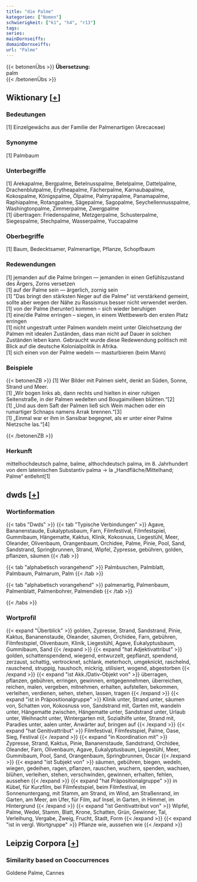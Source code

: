 ```yaml
---
title: "die Palme"
kategorien: ["Nomen"]
schwierigkeit: ["k1", "h4", "r13"]
tags:
series:
mainDornseiffs:
domainDornseiffs:
url: "Palme"
---
```


{{< betonenÜbs >}}
**Übersetzung:**  
palm  
{{< /betonenÜbs >}}

## Wiktionary [[+](https://de.wiktionary.org/wiki/Palme)]

### Bedeutungen
[1] Einzelgewächs aus der Familie der Palmenartigen (Arecaceae)  

### Synonyme
[1] Palmbaum  

### Unterbegriffe
[1] Arekapalme, Bergpalme, Betelnusspalme, Betelpalme, Dattelpalme, Drachenblutpalme, Erytheapalme, Fächerpalme, Karnaubapalme, Kokospalme, Königspalme, Ölpalme, Palmyrapalme, Panamapalme, Raphiapalme, Rotangpalme, Sägepalme, Sagopalme, Seychellennusspalme, Washingtonpalme, Zimmerpalme, Zwergpalme  
[1] übertragen: Friedenspalme, Metzgerpalme, Schusterpalme, Siegespalme, Stechpalme, Wasserpalme, Yuccapalme  

### Oberbegriffe
[1] Baum, Bedecktsamer, Palmenartige, Pflanze, Schopfbaum  

### Redewendungen
[1] jemanden auf die Palme bringen — jemanden in einen Gefühlszustand des Ärgers, Zorns versetzen  
[1] auf der Palme sein — ärgerlich, zornig sein  
[1] "Das bringt den stärksten Neger auf die Palme" ist verstärkend gemeint, sollte aber wegen der Nähe zu Rassismus besser nicht verwendet werden.  
[1] von der Palme (herunter) kommen – sich wieder beruhigen  
[1] eine/die Palme erringen – siegen, in einem Wettbewerb den ersten Platz erringen  
[1] nicht ungestraft unter Palmen wandeln meint unter Gleichsetzung der Palmen mit idealen Zuständen, dass man nicht auf Dauer in solchen Zuständen leben kann. Gebraucht wurde diese Redewendung politisch mit Blick auf die deutsche Kolonialpolitik in Afrika.  
[1] sich einen von der Palme wedeln — masturbieren (beim Mann)  

### Beispiele
{{< betonenZB >}}
[1] Wer Bilder mit Palmen sieht, denkt an Süden, Sonne, Strand und Meer.  
[1] „Wir bogen links ab, dann rechts und hielten in einer ruhigen Seitenstraße, in der Palmen wedelten und Bougainvilleen blühten.“[2]  
[1] „Und aus dem Saft der Palmen ließ sich Wein machen oder ein rumartiger Schnaps namens Arrak brennen.“[3]  
[1] „Einmal war er ihm in Sansibar begegnet, als er unter einer Palme Nietzsche las.“[4]  

{{< /betonenZB >}}
### Herkunft
mittelhochdeutsch palme, balme, althochdeutsch palma, im 8. Jahrhundert von dem lateinischen Substantiv palma → la „Handfläche/Mittelhand; Palme“ entlehnt[1]  



## dwds [[+](https://www.dwds.de/wb/Palme)]

### Wortinformation
{{< tabs "Dwds" >}}
{{< tab "Typische Verbindungen" >}}
Agave, Bananenstaude, Eukalyptusbaum, Farn, Filmfestival, Filmfestspiel, Gummibaum, Hängematte, Kaktus, Klinik, Kokosnuss, Liegestühl, Meer, Oleander, Olivenbaum, Orangenbaum, Orchidee, Palme, Pinie, Pool, Sand, Sandstrand, Springbrunnen, Strand, Wipfel, Zypresse, gebühren, golden, pflanzen, säumen
{{< /tab >}}

{{< tab "alphabetisch vorangehend" >}}
Palmbuschen, Palmblatt, Palmbaum, Palmarum, Palm
{{< /tab >}}

{{< tab "alphabetisch vorangehend" >}}
palmenartig, Palmenbaum, Palmenblatt, Palmenbohrer, Palmendieb
{{< /tab >}}

{{< /tabs >}}

### Wortprofil
{{< expand "Überblick" >}} golden, Zypresse, Strand, Sandstrand, Pinie, Kaktus, Bananenstaude, Oleander, säumen, Orchidee, Farn, gebühren, Filmfestspiel, Olivenbaum, Klinik, Liegestühl, Agave, Eukalyptusbaum, Gummibaum, Sand {{< /expand >}}
{{< expand "hat Adjektivattribut" >}} golden, schattenspendend, wiegend, entwurzelt, gepflanzt, spendend, zerzaust, schattig, vertrocknet, schlank, meterhoch, umgeknickt, raschelnd, rauschend, struppig, haushoch, mickrig, stilisiert, wogend, abgestorben {{< /expand >}}
{{< expand "ist Akk./Dativ-Objekt von" >}} überragen, pflanzen, gebühren, erringen, gewinnen, entgegennehmen, überreichen, reichen, malen, vergeben, mitnehmen, erhalten, aufstellen, bekommen, verleihen, verdienen, sehen, stehen, lassen, tragen {{< /expand >}}
{{< expand "ist in Präpositionalgruppe" >}} Klinik unter, Strand unter, säumen von, Schatten von, Kokosnuss von, Sandstrand mit, Garten mit, wandeln unter, Hängematte zwischen, Hängematte unter, Sandstrand unter, Urlaub unter, Weihnacht unter, Wintergarten mit, Sozialhilfe unter, Strand mit, Paradies unter, aalen unter, Anwärter auf, bringen auf {{< /expand >}}
{{< expand "hat Genitivattribut" >}} Filmfestival, Filmfestspiel, Palme, Oase, Sieg, Festival {{< /expand >}}
{{< expand "in Koordination mit" >}} Zypresse, Strand, Kaktus, Pinie, Bananenstaude, Sandstrand, Orchidee, Oleander, Farn, Olivenbaum, Agave, Eukalyptusbaum, Liegestühl, Meer, Gummibaum, Pool, Sand, Orangenbaum, Springbrunnen, Oscar {{< /expand >}}
{{< expand "ist Subjekt von" >}} säumen, gebühren, biegen, wedeln, wiegen, gedeihen, ragen, pflanzen, rauschen, wuchern, spenden, wachsen, blühen, verleihen, stehen, verschwinden, gewinnen, erhalten, fehlen, aussehen {{< /expand >}}
{{< expand "hat Präpositionalgruppe" >}} in Kübel, für Kurzfilm, bei Filmfestspiel, beim Filmfestival, im Sonnenuntergang, mit Stamm, am Strand, im Wind, am Straßenrand, im Garten, am Meer, am Ufer, für Film, auf Insel, in Garten, in Himmel, im Hintergrund {{< /expand >}}
{{< expand "ist Genitivattribut von" >}} Wipfel, Palme, Wedel, Stamm, Blatt, Krone, Schatten, Grün, Gewinner, Tal, Verleihung, Vergabe, Zweig, Frucht, Stadt, Form {{< /expand >}}
{{< expand "ist in vergl. Wortgruppe" >}} Pflanze wie, aussehen wie {{< /expand >}}

## Leipzig Corpora [[+](https://corpora.uni-leipzig.de/en/res?word=Palme&corpusId=deu_newscrawl-public_2018)]


### Similarity based on Cooccurrences
Goldene Palme, Cannes

